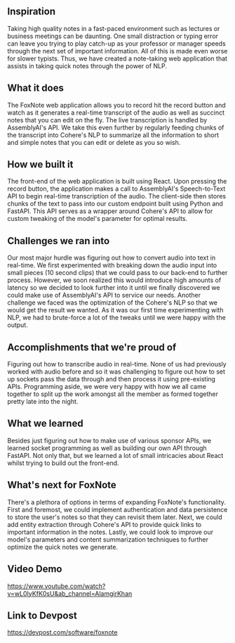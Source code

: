 ## Inspiration
Taking high quality notes in a fast-paced environment such as lectures or business meetings can be daunting. One small distraction or typing error can leave you trying to play catch-up as your professor or manager speeds through the next set of important information. All of this is made even worse for slower typists. Thus, we have created a note-taking web application that assists in taking quick notes through the power of NLP.

## What it does
The FoxNote web application allows you to record hit the record button and watch as it generates a real-time transcript of the audio as well as succinct notes that you can edit on the fly. The live transcription is handled by AssemblyAI's API. We take this even further by regularly feeding chunks of the transcript into Cohere's NLP to summarize all the information to short and simple notes that you can edit or delete as you so wish.

## How we built it
The front-end of the web application is built using React. Upon pressing the record button, the application makes a call to AssemblyAI's Speech-to-Text API to begin real-time transcription of the audio. The client-side then stores chunks of the text to pass into our custom endpoint built using Python and FastAPI. This API serves as a wrapper around Cohere's API to allow for custom tweaking of the model's parameter for optimal results.

## Challenges we ran into
Our most major hurdle was figuring out how to convert audio into text in real-time. We first experimented with breaking down the audio input into small pieces (10 second clips) that we could pass to our back-end to further process. However, we soon realized this would introduce high amounts of latency so we decided to look further into it until we finally discovered we could make use of AssemblyAI's API to service our needs. Another challenge we faced was the optimization of the Cohere's NLP so that we would get the result we wanted. As it was our first time experimenting with NLP, we had to brute-force a lot of the tweaks until we were happy with the output.

## Accomplishments that we're proud of
Figuring out how to transcribe audio in real-time. None of us had previously worked with audio before and so it was challenging to figure out how to set up sockets pass the data through and then process it using pre-existing APIs. Programming aside, we were very happy with how we all came together to split up the work amongst all the member as formed together pretty late into the night.

## What we learned
Besides just figuring out how to make use of various sponsor APIs, we learned socket programming as well as building our own API through FastAPI. Not only that, but we learned a lot of small intricacies about React whilst trying to build out the front-end.

## What's next for FoxNote
There's a plethora of options in terms of expanding FoxNote's functionality. First and foremost, we could implement authentication and data persistence to store the user's notes so that they can revisit them later. Next, we could add entity extraction through Cohere's API to provide quick links to important information in the notes. Lastly, we could look to improve our model's parameters and content summarization techniques to further optimize the quick notes we generate.

## Video Demo
https://www.youtube.com/watch?v=wL0IyKfK0sU&ab_channel=AlamgirKhan

## Link to Devpost
https://devpost.com/software/foxnote
